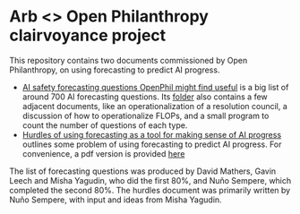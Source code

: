 # Arb <> Open Philanthropy clairvoyance project

This repository contains two documents commissioned by Open Philanthropy, on using forecasting to predict AI progress.

- [AI safety forecasting questions OpenPhil might find useful](./list/index.md) is a big list of around 700 AI forecasting questions. Its [folder](./list) also contains a few adjacent documents, like an operationalization of a resolution council, a discussion of how to operationalize FLOPs, and a small program to count the number of questions of each type.
- [Hurdles of using forecasting as a tool for making sense of AI progress](./hurdles/index.md) outlines some problem of using forecasting to predict AI progress. For convenience, a pdf version is provided [here](https://github.com/NunoSempere/clarivoyance/blob/master/hurdles/pdf/hurdles.pdf)

The list of forecasting questions was produced by David Mathers, Gavin Leech and Misha Yagudin, who did the first 80%, and Nuño Sempere, which completed the second 80%. The hurdles document was primarily written by Nuño Sempere, with input and ideas from Misha Yagudin. 

